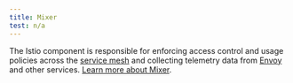 ```yaml
---
title: Mixer
test: n/a
---
```


The Istio component is responsible for enforcing access control and usage policies across the [service mesh](/docs/reference/glossary/#service-mesh) and collecting telemetry data
from [Envoy](/docs/reference/glossary/#envoy) and other services.
[Learn more about Mixer](/docs/reference/config/policy-and-telemetry/).
